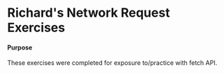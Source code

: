 # Richard's Network Request Exercises 

#### Purpose 

These exercises were completed for exposure to/practice with fetch API. 
